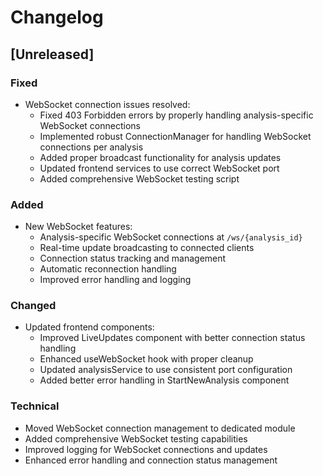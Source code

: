 # Changelog

## [Unreleased]

### Fixed
- WebSocket connection issues resolved:
  - Fixed 403 Forbidden errors by properly handling analysis-specific WebSocket connections
  - Implemented robust ConnectionManager for handling WebSocket connections per analysis
  - Added proper broadcast functionality for analysis updates
  - Updated frontend services to use correct WebSocket port
  - Added comprehensive WebSocket testing script

### Added
- New WebSocket features:
  - Analysis-specific WebSocket connections at `/ws/{analysis_id}`
  - Real-time update broadcasting to connected clients
  - Connection status tracking and management
  - Automatic reconnection handling
  - Improved error handling and logging

### Changed
- Updated frontend components:
  - Improved LiveUpdates component with better connection status handling
  - Enhanced useWebSocket hook with proper cleanup
  - Updated analysisService to use consistent port configuration
  - Added better error handling in StartNewAnalysis component

### Technical
- Moved WebSocket connection management to dedicated module
- Added comprehensive WebSocket testing capabilities
- Improved logging for WebSocket connections and updates
- Enhanced error handling and connection status management
